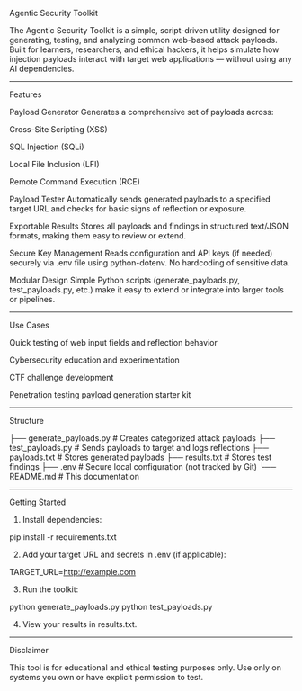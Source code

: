 
Agentic Security Toolkit

The Agentic Security Toolkit is a simple, script-driven utility designed for generating, testing, and analyzing common web-based attack payloads. Built for learners, researchers, and ethical hackers, it helps simulate how injection payloads interact with target web applications — without using any AI dependencies.


---

Features

Payload Generator
Generates a comprehensive set of payloads across:

Cross-Site Scripting (XSS)

SQL Injection (SQLi)

Local File Inclusion (LFI)

Remote Command Execution (RCE)


Payload Tester
Automatically sends generated payloads to a specified target URL and checks for basic signs of reflection or exposure.

Exportable Results
Stores all payloads and findings in structured text/JSON formats, making them easy to review or extend.

Secure Key Management
Reads configuration and API keys (if needed) securely via .env file using python-dotenv. No hardcoding of sensitive data.

Modular Design
Simple Python scripts (generate_payloads.py, test_payloads.py, etc.) make it easy to extend or integrate into larger tools or pipelines.



---

Use Cases

Quick testing of web input fields and reflection behavior

Cybersecurity education and experimentation

CTF challenge development

Penetration testing payload generation starter kit



---

Structure

├── generate_payloads.py   # Creates categorized attack payloads
├── test_payloads.py       # Sends payloads to target and logs reflections
├── payloads.txt           # Stores generated payloads
├── results.txt            # Stores test findings
├── .env                   # Secure local configuration (not tracked by Git)
└── README.md              # This documentation


---

Getting Started

1. Install dependencies:

pip install -r requirements.txt


2. Add your target URL and secrets in .env (if applicable):

TARGET_URL=http://example.com


3. Run the toolkit:

python generate_payloads.py
python test_payloads.py


4. View your results in results.txt.




---

Disclaimer

This tool is for educational and ethical testing purposes only. Use only on systems you own or have explicit permission to test.



